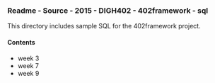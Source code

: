### Readme - Source - 2015 - DIGH402 - 402framework - sql

This directory includes sample SQL for the 402framework project.

#### Contents
* week 3
* week 7
* week 9
